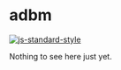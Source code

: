 # adbm
[![js-standard-style](https://img.shields.io/badge/code%20style-standard-brightgreen.svg)](http://standardjs.com/)

Nothing to see here just yet.
